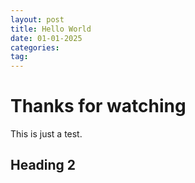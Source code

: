 ```yaml
---
layout: post
title: Hello World
date: 01-01-2025
categories: 
tag: 
---
```

# Thanks for watching
This is just a test.

## Heading 2